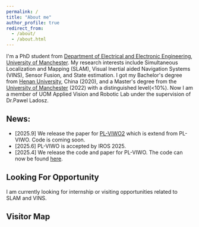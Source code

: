 ```yaml
---
permalink: /
title: "About me"
author_profile: true
redirect_from: 
  - /about/
  - /about.html
---
```

I'm a PhD student from [Department of Electrical and Electronic Engineering](https://www.eee.manchester.ac.uk/), [University of Manchester](https://www.manchester.ac.uk/). My research interests include Simultaneous Localization and Mapping (SLAM), Visual Inertial aided Navigation Systems (VINS), Sensor Fusion, and State estimation. I got my Bachelor's degree from [Henan University](https://iao.henu.edu.cn/yw/Home.htm), China (2020), and a Master's degree from the [University of Manchester](https://www.manchester.ac.uk/) (2022) with a distinguished level(<10%). Now I am a member of UOM Applied Vision and Robotic Lab under the supervision of Dr.Pawel Ladosz.

News:
---
* [2025.9] We release the paper for [PL-VIWO2](https://www.arxiv.org/abs/2509.21563) which is extend from PL-VIWO. Code is coming soon.
* [2025.6] PL-VIWO is accepted by IROS 2025.
* [2025.4] We release the code and paper for PL-VIWO. The code can now be found [here](https://github.com/Happy-ZZX/PL-VIWO).



Looking For Opportunity
---

I am currently looking for internship or visiting opportunities related to SLAM and VINS.


Visitor Map
---

<body>
        <table style="width:100%;border:0px;border-spacing:0px;border-collapse:separate;margin-right:auto;margin-left:auto;"><tbody>
        <tr>
          <td style="padding:25px;width:100%;vertical-align:middle">
            <p style="text-align:center;font-size:small;">
              <script type='text/javascript' id='clustrmaps' src='//cdn.clustrmaps.com/map_v2.js?cl=ffffff&w=a&t=n&d=WAlYx0Jg35GATrSqOJcdBrjwWYHpw7rB1_t9cjBqiao'></script>
            </p>
          </td>
        </tr>
        </tbody></table>
</body>
